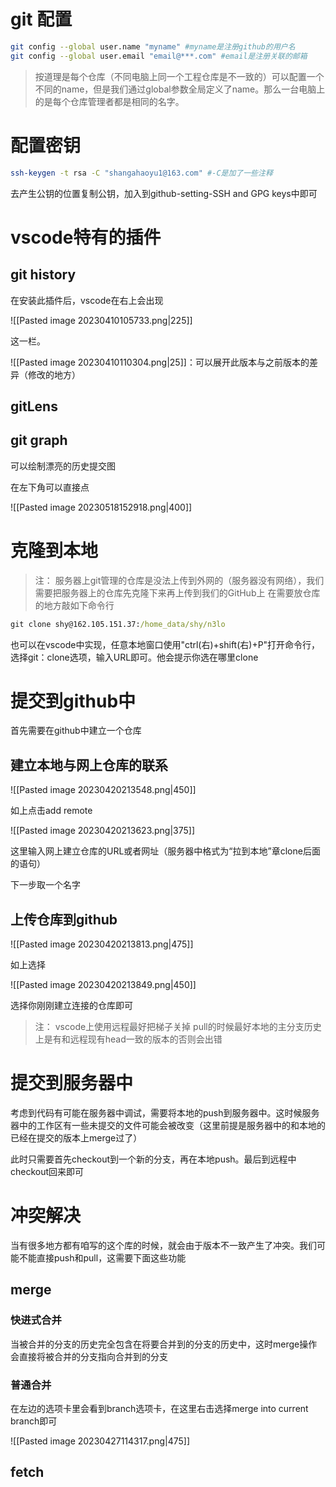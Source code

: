# git 配置

```bash
git config --global user.name "myname" #myname是注册github的用户名
git config --global user.email "email@***.com" #email是注册关联的邮箱
```

>按道理是每个仓库（不同电脑上同一个工程仓库是不一致的）可以配置一个不同的name，但是我们通过global参数全局定义了name。那么一台电脑上的是每个仓库管理者都是相同的名字。

# 配置密钥

```bash
ssh-keygen -t rsa -C "shangahaoyu1@163.com" #-C是加了一些注释
```

去产生公钥的位置复制公钥，加入到github-setting-SSH and GPG keys中即可

# vscode特有的插件

## git history

在安装此插件后，vscode在右上会出现

![[Pasted image 20230410105733.png|225]]

这一栏。

![[Pasted image 20230410110304.png|25]]：可以展开此版本与之前版本的差异（修改的地方）

## gitLens

## git graph

可以绘制漂亮的历史提交图

在左下角可以直接点

![[Pasted image 20230518152918.png|400]]

# 克隆到本地

>注：
>服务器上git管理的仓库是没法上传到外网的（服务器没有网络），我们需要把服务器上的仓库先克隆下来再上传到我们的GitHub上
在需要放仓库的地方敲如下命令行

```cmd
git clone shy@162.105.151.37:/home_data/shy/n3lo
```

也可以在vscode中实现，任意本地窗口使用"ctrl(右)+shift(右)+P"打开命令行，选择git：clone选项，输入URL即可。他会提示你选在哪里clone

# 提交到github中

首先需要在github中建立一个仓库

## 建立本地与网上仓库的联系

![[Pasted image 20230420213548.png|450]]

如上点击add remote

![[Pasted image 20230420213623.png|375]]

这里输入网上建立仓库的URL或者网址（服务器中格式为“拉到本地”章clone后面的语句）

下一步取一个名字

## 上传仓库到github

![[Pasted image 20230420213813.png|475]]

如上选择

![[Pasted image 20230420213849.png|450]]

选择你刚刚建立连接的仓库即可

>注：
>vscode上使用远程最好把梯子关掉
>pull的时候最好本地的主分支历史上是有和远程现有head一致的版本的否则会出错

# 提交到服务器中

考虑到代码有可能在服务器中调试，需要将本地的push到服务器中。这时候服务器中的工作区有一些未提交的文件可能会被改变（这里前提是服务器中的和本地的已经在提交的版本上merge过了）

此时只需要首先checkout到一个新的分支，再在本地push。最后到远程中checkout回来即可

# 冲突解决

当有很多地方都有咱写的这个库的时候，就会由于版本不一致产生了冲突。我们可能不能直接push和pull，这需要下面这些功能

## merge

### 快进式合并

当被合并的分支的历史完全包含在将要合并到的分支的历史中，这时merge操作会直接将被合并的分支指向合并到的分支

### 普通合并

在左边的选项卡里会看到branch选项卡，在这里右击选择merge into current branch即可

![[Pasted image 20230427114317.png|475]]

## fetch